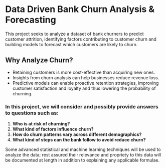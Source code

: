 # Data Driven Bank Churn Analysis & Forecasting
This project seeks to analyze a dataset of bank churners to predict customer attrition, identifying factors contributing to customer churn and building models to forecast which customers are likely to churn. 

## Why Analyze Churn?
- Retaining customers is more cost-effective than acquiring new ones.
- Insights from churn analysis can help businesses reduce revenue loss.
- Predictive models can enable proactive retention strategies, improving customer satisfaction and loyalty and thus lowering the probability of churning.

### In this project, we will consider and possibly provide answers to questions such as:
1. **Who is at risk of churning?**
2. **What kind of factors influence churn?**
3. **How do churn patterns vary across different demographics?**
4. **What kind of steps can the bank follow to avoid reduce churn?**

Some advanced statistical and machine learning techniques will be used to analyze the data; rest assured their relevance and propriety to this data will be documented at length in addition to explaining any applicable formulae.
